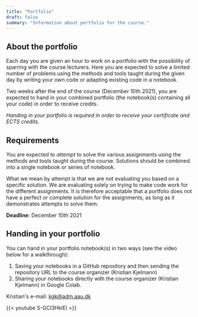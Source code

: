 ```yaml
---
title: "Portfolio"
draft: false
summary: "Information about portfolio for the course."
---
```




## About the portfolio

Each day you are given an hour to work on a portfolio with the possibility of sparring with the course lecturers. Here you are expected to solve a limited number of problems using the methods and tools taught during the given day by writing your own code or adapting existing code in a notebook.

Two weeks after the end of the course (December 10th 2021), you are expected to hand in your combined portfolio (the notebook(s) containing all your code) in order to receive credits.

*Handing in your portfolio is required in order to receive your certificate and ECTS credits*.



## Requirements

You are expected to *attempt* to solve the various assignments using the methods and tools taught during the course. Solutions should be combined into a single notebook or series of notebook.

What we mean by attempt is that we are not evaluating you based on a specific solution. We are evaluating solely on trying to make code work for the different assignments. It is therefore acceptable that a portfolio does not have a perfect or complete solution for the assignments, as long as it demonstrates attempts to solve them.

**Deadline**: December 10th 2021



## Handing in your portfolio

You can hand in your portfolio notebook(s) in two ways (see the video below for a walkthrough):

1. Saving your notebooks in a GitHub repository and then sending the repository URL to the course organizer (Kristian Kjelmann)
2. Sharing your notebooks directly with the course organizer (Kristian Kjelmann) in Google Colab.



Kristian's e-mail:  <a href="mailto:kgk@adm.aau.dk">kgk@adm.aau.dk</a>



{{< youtube S-GCl3HkIEI >}}